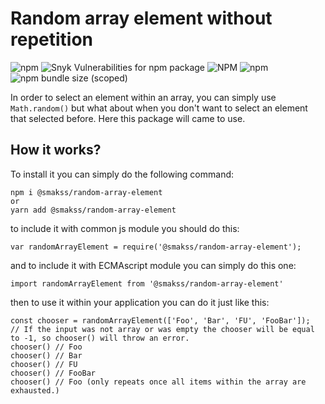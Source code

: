 # Random array element without repetition

![npm](https://img.shields.io/npm/v/@smakss/random-array-element) ![Snyk Vulnerabilities for npm package](https://img.shields.io/snyk/vulnerabilities/npm/@smakss/random-array-element) ![NPM](https://img.shields.io/npm/l/@smakss/random-array-element) ![npm](https://img.shields.io/npm/dt/@smakss/random-array-element) ![npm bundle size (scoped)](https://img.shields.io/bundlephobia/min/@smakss/random-array-element)

In order to select an element within an array, you can simply use `Math.random()` but what about when you don't want to select an element that selected before. Here this package will came to use.

## How it works?

To install it you can simply do the following command:

```
npm i @smakss/random-array-element
or
yarn add @smakss/random-array-element
```

to include it with common js module you should do this:

```
var randomArrayElement = require('@smakss/random-array-element');
```

and to include it with ECMAscript module you can simply do this one:

```
import randomArrayElement from '@smakss/random-array-element'
```

then to use it within your application you can do it just like this:

```
const chooser = randomArrayElement(['Foo', 'Bar', 'FU', 'FooBar']);
// If the input was not array or was empty the chooser will be equal to -1, so chooser() will throw an error.
chooser() // Foo
chooser() // Bar
chooser() // FU
chooser() // FooBar
chooser() // Foo (only repeats once all items within the array are exhausted.)
```
